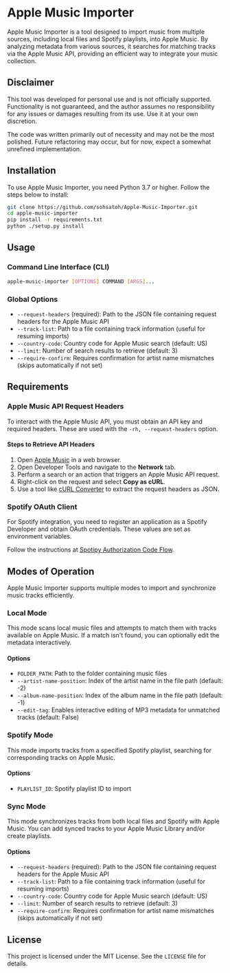 # Apple Music Importer

Apple Music Importer is a tool designed to import music from multiple sources, including local files and Spotify playlists, into Apple Music. By analyzing metadata from various sources, it searches for matching tracks via the Apple Music API, providing an efficient way to integrate your music collection.

## Disclaimer

This tool was developed for personal use and is not officially supported. Functionality is not guaranteed, and the author assumes no responsibility for any issues or damages resulting from its use. Use it at your own discretion.

The code was written primarily out of necessity and may not be the most polished. Future refactoring may occur, but for now, expect a somewhat unrefined implementation.

## Installation

To use Apple Music Importer, you need Python 3.7 or higher. Follow the steps below to install:

```sh
git clone https://github.com/sohsatoh/Apple-Music-Importer.git
cd apple-music-importer
pip install -r requirements.txt
python ./setup.py install
```

## Usage

### Command Line Interface (CLI)

```sh
apple-music-importer [OPTIONS] COMMAND [ARGS]...
```

### Global Options

- `--request-headers` (required): Path to the JSON file containing request headers for the Apple Music API
- `--track-list`: Path to a file containing track information (useful for resuming imports)
- `--country-code`: Country code for Apple Music search (default: US)
- `--limit`: Number of search results to retrieve (default: 3)
- `--require-confirm`: Requires confirmation for artist name mismatches (skips automatically if not set)

## Requirements

### Apple Music API Request Headers

To interact with the Apple Music API, you must obtain an API key and required headers. These are used with the `-rh, --request-headers` option.

#### Steps to Retrieve API Headers

1. Open [Apple Music](https://music.apple.com/new) in a web browser.
2. Open Developer Tools and navigate to the **Network** tab.
3. Perform a search or an action that triggers an Apple Music API request.
4. Right-click on the request and select **Copy as cURL**.
5. Use a tool like [cURL Converter](https://curlconverter.com/) to extract the request headers as JSON.

### Spotify OAuth Client

For Spotify integration, you need to register an application as a Spotify Developer and obtain OAuth credentials. These values are set as environment variables.

Follow the instructions at [Spotipy Authorization Code Flow](https://spotipy.readthedocs.io/en/2.11.1/#authorization-code-flow).

## Modes of Operation

Apple Music Importer supports multiple modes to import and synchronize music tracks efficiently.

### Local Mode

This mode scans local music files and attempts to match them with tracks available on Apple Music. If a match isn't found, you can optionally edit the metadata interactively.

#### Options

- `FOLDER_PATH`: Path to the folder containing music files
- `--artist-name-position`: Index of the artist name in the file path (default: -2)
- `--album-name-position`: Index of the album name in the file path (default: -1)
- `--edit-tag`: Enables interactive editing of MP3 metadata for unmatched tracks (default: False)

### Spotify Mode

This mode imports tracks from a specified Spotify playlist, searching for corresponding tracks on Apple Music.

#### Options

- `PLAYLIST_ID`: Spotify playlist ID to import

### Sync Mode

This mode synchronizes tracks from both local files and Spotify with Apple Music. You can add synced tracks to your Apple Music Library and/or create playlists.

#### Options

- `--request-headers` (required): Path to the JSON file containing request headers for the Apple Music API
- `--track-list`: Path to a file containing track information (useful for resuming imports)
- `--country-code`: Country code for Apple Music search (default: US)
- `--limit`: Number of search results to retrieve (default: 3)
- `--require-confirm`: Requires confirmation for artist name mismatches (skips automatically if not set)

## License

This project is licensed under the MIT License. See the `LICENSE` file for details.
